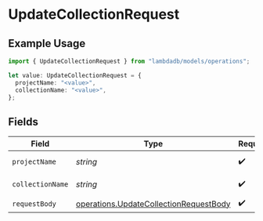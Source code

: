 # UpdateCollectionRequest

## Example Usage

```typescript
import { UpdateCollectionRequest } from "lambdadb/models/operations";

let value: UpdateCollectionRequest = {
  projectName: "<value>",
  collectionName: "<value>",
};
```

## Fields

| Field                                                                                            | Type                                                                                             | Required                                                                                         | Description                                                                                      |
| ------------------------------------------------------------------------------------------------ | ------------------------------------------------------------------------------------------------ | ------------------------------------------------------------------------------------------------ | ------------------------------------------------------------------------------------------------ |
| `projectName`                                                                                    | *string*                                                                                         | :heavy_check_mark:                                                                               | Project name.                                                                                    |
| `collectionName`                                                                                 | *string*                                                                                         | :heavy_check_mark:                                                                               | Collection name.                                                                                 |
| `requestBody`                                                                                    | [operations.UpdateCollectionRequestBody](../../models/operations/updatecollectionrequestbody.md) | :heavy_check_mark:                                                                               | N/A                                                                                              |